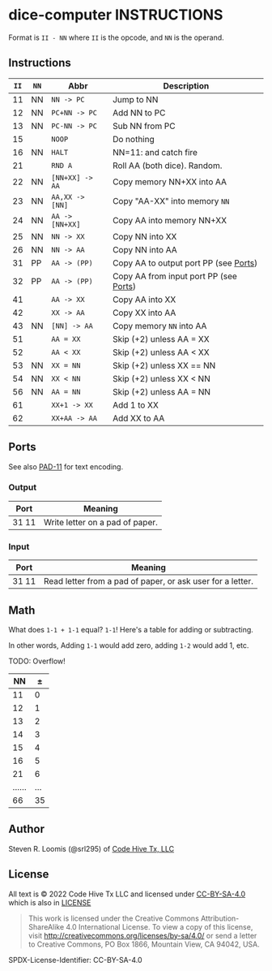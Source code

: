 # dice-computer INSTRUCTIONS

Format is `II - NN` where `II` is the opcode, and `NN` is the operand.

## Instructions

| `II` | `NN` | Abbr | Description |
| -- | - | - | - |
| 11 | NN | `NN -> PC` | Jump to NN |
| 12 | NN | `PC+NN -> PC` | Add NN to PC |
| 13 | NN | `PC-NN -> PC` | Sub NN from PC |
| 15 |    | `NOOP` | Do nothing |
| 16 | NN | `HALT` | NN=11: and catch fire |
| 21 |    | `RND A` | Roll AA (both dice). Random. |
| 22 | NN | `[NN+XX] -> AA` | Copy memory NN+XX into AA |
| 23 | NN | `AA,XX -> [NN]` | Copy "AA-XX" into memory `NN` |
| 24 | NN | `AA -> [NN+XX]` | Copy AA into memory NN+XX |
| 25 | NN | `NN -> XX` | Copy NN into XX |
| 26 | NN | `NN -> AA` | Copy NN into AA |
| 31 | PP | `AA -> (PP)` | Copy AA to output port PP (see [Ports](#ports)) |
| 32 | PP | `AA -> (PP)` | Copy AA from input port PP (see [Ports](#ports)) |
| 41 |  | `AA -> XX` | Copy AA into XX |
| 42 |  | `XX -> AA` | Copy XX into AA |
| 43 | NN | `[NN] -> AA` | Copy memory `NN` into AA |
| 51 |  | `AA = XX` | Skip (+2) unless AA = XX |
| 52 |  | `AA < XX` | Skip (+2) unless AA < XX |
| 53 | NN | `XX = NN` | Skip (+2) unless XX == NN |
| 54 | NN | `XX < NN` | Skip (+2) unless XX < NN |
| 56 | NN | `AA = NN` | Skip (+2) unless AA = NN |
| 61 |  | `XX+1 -> XX` | Add 1 to XX |
| 62 |  | `XX+AA -> AA` | Add XX to AA |

## Ports

See also [PAD-11](./PAD-11.md) for text encoding.

### Output

| Port | Meaning |
| ---- | ------- |
| 31 11 | Write letter on a pad of paper. |

### Input

| Port | Meaning |
| ---- | ------- |
| 31 11 | Read letter from a pad of paper, or ask user for a letter. |

## Math

What does `1-1 + 1-1` equal? `1-1`! Here's a table for adding or subtracting.

In other words, Adding `1-1` would add zero, adding `1-2` would add 1, etc.

TODO: Overflow!

| NN | ±  |
| -- | -- | 
| 11 | 0  |
| 12 | 1  |
| 13 | 2  |
| 14 | 3  |
| 15 | 4  |
| 16 | 5  |
| 21 | 6  |
| …… | …  |
| 66 | 35 |

## Author

Steven R. Loomis (@srl295) of [Code Hive Tx, LLC](https://codehivetx.us)

## License

All text is © 2022 Code Hive Tx LLC and licensed under [CC-BY-SA-4.0](http://creativecommons.org/licenses/by-sa/4.0/) which is also in [LICENSE](./LICENSE)

> This work is licensed under the Creative Commons Attribution-ShareAlike 4.0 International License. To view a copy of this license, visit <http://creativecommons.org/licenses/by-sa/4.0/> or send a letter to Creative Commons, PO Box 1866, Mountain View, CA 94042, USA.

SPDX-License-Identifier: CC-BY-SA-4.0
